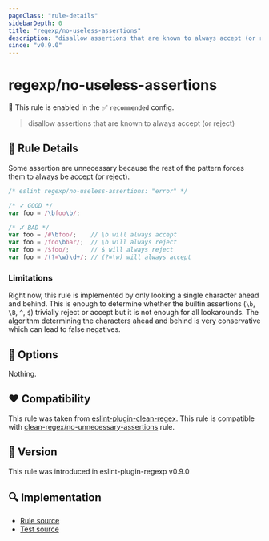 ```yaml
---
pageClass: "rule-details"
sidebarDepth: 0
title: "regexp/no-useless-assertions"
description: "disallow assertions that are known to always accept (or reject)"
since: "v0.9.0"
---
```

# regexp/no-useless-assertions

💼 This rule is enabled in the ✅ `recommended` config.

<!-- end auto-generated rule header -->

> disallow assertions that are known to always accept (or reject)

## :book: Rule Details

Some assertion are unnecessary because the rest of the pattern forces them to
always be accept (or reject).

<eslint-code-block>

```js
/* eslint regexp/no-useless-assertions: "error" */

/* ✓ GOOD */
var foo = /\bfoo\b/;

/* ✗ BAD */
var foo = /#\bfoo/;    // \b will always accept
var foo = /foo\bbar/;  // \b will always reject
var foo = /$foo/;      // $ will always reject
var foo = /(?=\w)\d+/; // (?=\w) will always accept
```

</eslint-code-block>

### Limitations

Right now, this rule is implemented by only looking a single character ahead and
behind. This is enough to determine whether the builtin assertions (`\b`, `\B`,
`^`, `$`) trivially reject or accept but it is not enough for all lookarounds.
The algorithm determining the characters ahead and behind is very conservative
which can lead to false negatives.

## :wrench: Options

Nothing.

## :heart: Compatibility

This rule was taken from [eslint-plugin-clean-regex].
This rule is compatible with [clean-regex/no-unnecessary-assertions] rule.

[eslint-plugin-clean-regex]: https://github.com/RunDevelopment/eslint-plugin-clean-regex
[clean-regex/no-unnecessary-assertions]: https://github.com/RunDevelopment/eslint-plugin-clean-regex/blob/master/docs/rules/no-unnecessary-assertions.md

## :rocket: Version

This rule was introduced in eslint-plugin-regexp v0.9.0

## :mag: Implementation

- [Rule source](https://github.com/ota-meshi/eslint-plugin-regexp/blob/master/lib/rules/no-useless-assertions.ts)
- [Test source](https://github.com/ota-meshi/eslint-plugin-regexp/blob/master/tests/lib/rules/no-useless-assertions.ts)
